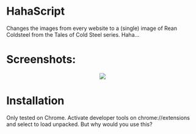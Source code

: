 # HahaScript

Changes the images from every website to a (single) image of Rean Coldsteel from the Tales of Cold Steel series. Haha...

# Screenshots:
<p align="center">
  <img src="https://i.imgur.com/KUMtbS3.png">
</p>

# Installation
Only tested on Chrome. Activate developer tools on chrome://extensions and select to load unpacked. But why would you use this?

